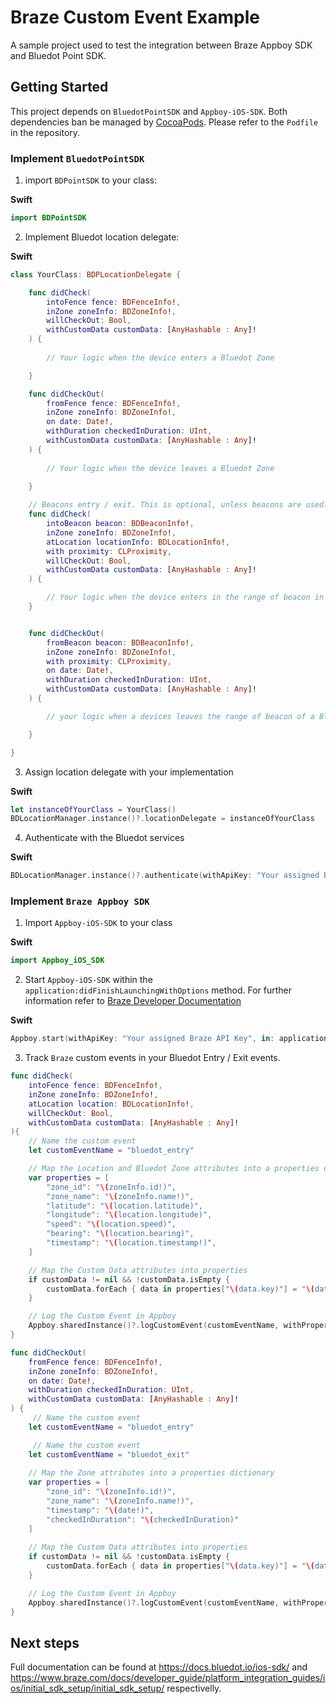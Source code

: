 # Braze Custom Event Example

A sample project used to test the integration between Braze Appboy SDK and Bluedot Point SDK.
## Getting Started

This project depends on `BluedotPointSDK` and `Appboy-iOS-SDK`. Both dependencies ban be managed by [CocoaPods](https://cocoapods.org/). Please refer to the `Podfile` in the repository.

### Implement `BluedotPointSDK`

1. import `BDPointSDK` to your class:

**Swift**

```swift
import BDPointSDK
```

2. Implement Bluedot location delegate:

**Swift**
```swift
class YourClass: BDPLocationDelegate {

    func didCheck(
        intoFence fence: BDFenceInfo!,
        inZone zoneInfo: BDZoneInfo!,
        willCheckOut: Bool,
        withCustomData customData: [AnyHashable : Any]!
    ) {
     
        // Your logic when the device enters a Bluedot Zone

    }

    func didCheckOut(
        fromFence fence: BDFenceInfo!,
        inZone zoneInfo: BDZoneInfo!,
        on date: Date!,
        withDuration checkedInDuration: UInt,
        withCustomData customData: [AnyHashable : Any]!
    ) {
        
        // Your logic when the device leaves a Bluedot Zone
        
    }

    // Beacons entry / exit. This is optional, unless beacons are used.
    func didCheck(
        intoBeacon beacon: BDBeaconInfo!,
        inZone zoneInfo: BDZoneInfo!,
        atLocation locationInfo: BDLocationInfo!,
        with proximity: CLProximity,
        willCheckOut: Bool,
        withCustomData customData: [AnyHashable : Any]!
    ) {

        // Your logic when the device enters in the range of beacon in a Bluedot Zone
    }


    func didCheckOut(
        fromBeacon beacon: BDBeaconInfo!,
        inZone zoneInfo: BDZoneInfo!,
        with proximity: CLProximity,
        on date: Date!,
        withDuration checkedInDuration: UInt,
        withCustomData customData: [AnyHashable : Any]! 
    ) {

        // your logic when a devices leaves the range of beacon of a Bluedot Zone

    }

}
```

3. Assign location delegate with your implementation

**Swift**
```swift
let instanceOfYourClass = YourClass()
BDLocationManager.instance()?.locationDelegate = instanceOfYourClass
```

4. Authenticate with the Bluedot services

**Swift**
```swift
BDLocationManager.instance()?.authenticate(withApiKey: "Your assigned Bluedot API Key", requestAuthorization: .authorizedAlways)
```

### Implement `Braze Appboy SDK`

1. Import `Appboy-iOS-SDK` to your class

**Swift**
```swift
import Appboy_iOS_SDK
```

2. Start `Appboy-iOS-SDK` within the `application:didFinishLaunchingWithOptions` method. 
For further information refer to [Braze Developer Documentation](https://www.braze.com/docs/developer_guide/platform_integration_guides/ios/initial_sdk_setup/initial_sdk_setup/)

**Swift**
```swift
Appboy.start(withApiKey: "Your assigned Braze API Key", in: application, withLaunchOptions: launchOptions)
```

3. Track `Braze` custom events in your Bluedot Entry / Exit events.

```swift
func didCheck(
    intoFence fence: BDFenceInfo!,
    inZone zoneInfo: BDZoneInfo!,
    atLocation location: BDLocationInfo!,
    willCheckOut: Bool,
    withCustomData customData: [AnyHashable : Any]!
){
    // Name the custom event 
    let customEventName = "bluedot_entry"

    // Map the Location and Bluedot Zone attributes into a properties dictionary
    var properties = [
        "zone_id": "\(zoneInfo.id!)",
        "zone_name": "\(zoneInfo.name!)",
        "latitude": "\(location.latitude)",
        "longitude": "\(location.longitude)",
        "speed": "\(location.speed)",
        "bearing": "\(location.bearing)",
        "timestamp": "\(location.timestamp!)",
    ]

    // Map the Custom Data attributes into properties
    if customData != nil && !customData.isEmpty {
        customData.forEach { data in properties["\(data.key)"] = "\(data.value)"}
    }

    // Log the Custom Event in Appboy
    Appboy.sharedInstance()?.logCustomEvent(customEventName, withProperties: properties );
}

func didCheckOut(
    fromFence fence: BDFenceInfo!,
    inZone zoneInfo: BDZoneInfo!,
    on date: Date!,
    withDuration checkedInDuration: UInt,
    withCustomData customData: [AnyHashable : Any]!
) {
     // Name the custom event 
    let customEventName = "bluedot_entry"

     // Name the custom event
    let customEventName = "bluedot_exit"
    
    // Map the Zone attributes into a properties dictionary
    var properties = [
        "zone_id": "\(zoneInfo.id!)",
        "zone_name": "\(zoneInfo.name!)",
        "timestamp": "\(date!)",
        "checkedInDuration": "\(checkedInDuration)"
    ]
    
    // Map the Custom Data attributes into properties
    if customData != nil && !customData.isEmpty {
        customData.forEach { data in properties["\(data.key)"] = "\(data.value)"}
    }

    // Log the Custom Event in Appboy
    Appboy.sharedInstance()?.logCustomEvent(customEventName, withProperties: properties );
}
```

## Next steps
Full documentation can be found at https://docs.bluedot.io/ios-sdk/ and https://www.braze.com/docs/developer_guide/platform_integration_guides/ios/initial_sdk_setup/initial_sdk_setup/ respectivelly.